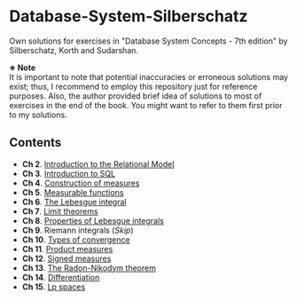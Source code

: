 # Database-System-Silberschatz
Own solutions for exercises in "Database System Concepts - 7th edition" by Silberschatz, Korth and Sudarshan.


**※ Note** <br>
It is important to note that potential inaccuracies or erroneous solutions may exist; thus, I recommend to employ this repository just for reference purposes. Also, the author provided brief idea of solutions to most of exercises in the end of the book. You might want to refer to them first prior to my solutions. 

## Contents 

* **Ch 2**. [Introduction to the Relational Model](ch02-introduction-to-the-relational-model.md)
* **Ch 3**. [Introduction to SQL](ch03-measures.pdf)
* **Ch 4**. [Construction of measures](ch04-construction-of-measures.pdf)
* **Ch 5**. [Measurable functions](ch05-measurable-functions.pdf)
* **Ch 6**. [The Lebesgue integral](ch06-the-lebesgue-integral.pdf)
* **Ch 7**. [Limit theorems](ch07-limit-theorems.pdf)
* **Ch 8**. [Properties of Lebesgue integrals](ch08-properties-of-lebesgue-integrals.pdf)
* **Ch 9**. Riemann integrals (<em>Skip</em>)
* **Ch 10**. [Types of convergence](ch10-types-of-convergence.pdf)
* **Ch 11**. [Product measures](ch11-product-measures.pdf)
* **Ch 12**. [Signed measures](ch12-signed-measures.pdf)
* **Ch 13**. [The Radon-Nikodym theorem](ch13-the-radon-nikodym-theorem.pdf)
* **Ch 14**. [Differentiation](ch14-differentiation.pdf)
* **Ch 15**. [Lp spaces](ch15-lp-spaces.pdf)
